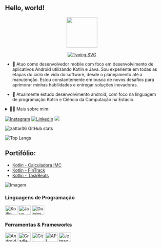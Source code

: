 ## Hello, world!

<p>

<p align="center">
<img src="https://media.giphy.com/media/v1.Y2lkPTc5MGI3NjExcG5wYXVpcWQ5ZWl6cmY2aGJkbWt6NTRrNDViN3Axanp5cmYwMHR2cSZlcD12MV9pbnRlcm5hbF9naWZfYnlfaWQmY3Q9cw/sLoRDJqV5XoOScXOuH/giphy.gif" width="100">
</p>

<p align="center">
<a href="https://git.io/typing-svg"><img src="https://readme-typing-svg.demolab.com?font=Fira+Code&weight=500&size=40&pause=1000&color=42F746&center=true&random=false&width=435&height=60&lines=Mobile+Developer;Android+%7C+Kotlin" alt="Typing SVG" /></a></p>
  
- 🔭 Atuo como desenvolvedor mobile com foco em desenvolvimento de aplicativos Android utilizando Kotlin e Java. Sou experiente em todas as etapas do ciclo de vida do software, desde o planejamento até a manutenção. Estou constantemente em busca de novos desafios para aprimorar minhas habilidades e entregar soluções inovadoras.
  
- 🌱 Atualmente estudo desenvolvimento android, com foco na linguagem de programação Kotlin e Ciência da Computação na Estácio.
</p>

<!-- Dropdown -->
<details>
<summary>👨‍💻 Mais sobre mim:</summary>
  
- 💬 Tenho 23 anos e moro no Brasil. Minha experiência inclui desenvolvimento com Kotlin, Java, e outras tecnologias. Destaco minhas habilidades em comunicação assertiva, criatividade na resolução de problemas, e colaboração em equipes interdisciplinares.
  
- ⚡ Aproveito meu tempo livre lendo livros bons, desde um Sherlock Holmes até um sobre expressão corporal, além de amar ver filmes e jogar um bom video game! Eu acredito que nossos interesses pessoais contribuem para uma percepção mais refinada das coisas e para a resolução de problemas.
</details>

[![Instagram](https://img.shields.io/badge/Instagram-E4405F?style=for-the-badge&logo=instagram&logoColor=white)](https://www.instagram.com/zattar06/)
[![LinkedIn](https://img.shields.io/badge/LinkedIn-0077B5?style=for-the-badge&logo=linkedin&logoColor=white)](https://www.linkedin.com/in/gabriel-zattar/)
<a href = "mailto:gabriel.zattar2000@gmail.com"><img src="https://img.shields.io/badge/-Gmail-%23333?style=for-the-badge&logo=gmail&logoColor=white" target="_blank"></a>

![zattar06 GitHub stats](https://github-readme-stats.vercel.app/api?username=zattar06&show_icons=true&theme=dark&include_all_commits=true)

![Top Langs](https://github-readme-stats.vercel.app/api/top-langs/?username=zattar06&show_icons=true&theme=dark&layout=compact)

## Portifólio:
- [Kotlin - Calculadora IMC](https://github.com/zattar06/CalculadoraIMC)
- [Kotlin - FinTrack](https://github.com/zattar06/Hacksprint-FinTrack)
- [Kotlin - TaskBeats](https://github.com/zattar06/TaskBeats)

<p align="left">
  <img align="center" src="https://github.com/VariableBee/VariableBee/assets/77739311/4e9f41af-6b57-49a7-b15a-74322e96b4d7" alt="Imagem">
</p>

<div style="flex-basis: 48%;">
    <h3>Linguagens de Programação</h3>
    <img align="center" alt="Kotlin" height="30" width="40" src="https://cdn.jsdelivr.net/gh/devicons/devicon/icons/kotlin/kotlin-original.svg" height="40" alt="Kotlin logo">
    <img align="center" alt="Java" height="30" width="40" src="https://cdn.jsdelivr.net/gh/devicons/devicon/icons/java/java-original.svg" height="40" alt="Java logo">
    <img align="center" alt="Database" height="30" width="40" src="https://img.icons8.com/ios/50/database.png" />
</div>

<div style="flex-basis: 48%;">
    <h3>Ferramentas & Frameworks</h3>
    <img align="center" alt="Android Studio" height="30" width="40" src="https://cdn.jsdelivr.net/gh/devicons/devicon/icons/androidstudio/androidstudio-original.svg">
    <img align="center" alt="Gradle" height="30" width="40" src="https://cdn.jsdelivr.net/gh/devicons/devicon/icons/gradle/gradle-original.svg">
    <img align="center" alt="Git" height="30" width="40" src="https://cdn.jsdelivr.net/gh/devicons/devicon/icons/git/git-original.svg">
    <img align="center" alt="API" height="30" width="40" src="https://img.icons8.com/ios/50/api.png" />
    <img align="center" alt="Jetpack Compose" height="30" width="40" src="https://cdn.jsdelivr.net/gh/devicons/devicon/icons/androidstudio/androidstudio-original.svg" height="40" alt="Android Jetpack Compose logo"> <!-- Use o ícone de Android Studio como substituto -->
</div>


